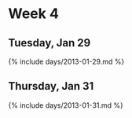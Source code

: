 # Week 4



## Tuesday, Jan 29

{% include days/2013-01-29.md %}

## Thursday, Jan 31

{% include days/2013-01-31.md %}

